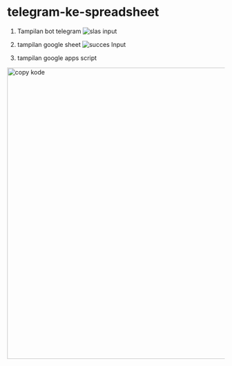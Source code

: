 # telegram-ke-spreadsheet

1. Tampilan bot telegram
   ![slas input](https://github.com/user-attachments/assets/1e7e9eed-5694-4b5e-b08c-89f19c541f53)

2. tampilan google sheet
   ![succes Input](https://github.com/user-attachments/assets/524a396a-76f2-45aa-9bc1-6014839b8f9a)
3. tampilan google apps script
<img width="675" alt="copy kode" src="https://github.com/user-attachments/assets/1522cb91-a6c5-4606-b317-a87f8d82df79" />
